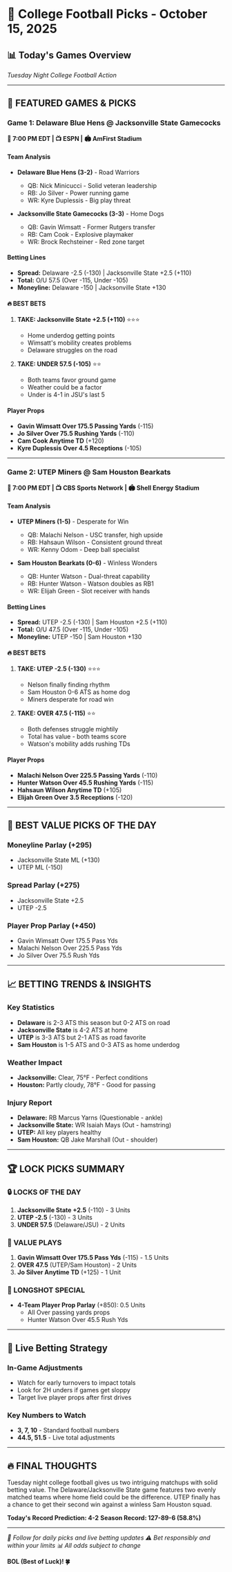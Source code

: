 # 🏈 College Football Picks - October 15, 2025

## 📊 **Today's Games Overview**
*Tuesday Night College Football Action*

---

## 🎯 **FEATURED GAMES & PICKS**

### **Game 1: Delaware Blue Hens @ Jacksonville State Gamecocks**
**📅 7:00 PM EDT | 📺 ESPN | 🏟️ AmFirst Stadium**

#### **Team Analysis**
- **Delaware Blue Hens (3-2)** - Road Warriors
  - QB: Nick Minicucci - Solid veteran leadership
  - RB: Jo Silver - Power running game
  - WR: Kyre Duplessis - Big play threat
  
- **Jacksonville State Gamecocks (3-3)** - Home Dogs
  - QB: Gavin Wimsatt - Former Rutgers transfer
  - RB: Cam Cook - Explosive playmaker
  - WR: Brock Rechsteiner - Red zone target

#### **Betting Lines**
- **Spread:** Delaware -2.5 (-130) | Jacksonville State +2.5 (+110)
- **Total:** O/U 57.5 (Over -115, Under -105)
- **Moneyline:** Delaware -150 | Jacksonville State +130

#### **🔥 BEST BETS**
1. **TAKE: Jacksonville State +2.5 (+110)** ⭐⭐⭐
   - Home underdog getting points
   - Wimsatt's mobility creates problems
   - Delaware struggles on the road

2. **TAKE: UNDER 57.5 (-105)** ⭐⭐
   - Both teams favor ground game
   - Weather could be a factor
   - Under is 4-1 in JSU's last 5

#### **Player Props**
- **Gavin Wimsatt Over 175.5 Passing Yards** (-115)
- **Jo Silver Over 75.5 Rushing Yards** (-110)
- **Cam Cook Anytime TD** (+120)
- **Kyre Duplessis Over 4.5 Receptions** (-105)

---

### **Game 2: UTEP Miners @ Sam Houston Bearkats**
**📅 7:00 PM EDT | 📺 CBS Sports Network | 🏟️ Shell Energy Stadium**

#### **Team Analysis**
- **UTEP Miners (1-5)** - Desperate for Win
  - QB: Malachi Nelson - USC transfer, high upside
  - RB: Hahsaun Wilson - Consistent ground threat
  - WR: Kenny Odom - Deep ball specialist
  
- **Sam Houston Bearkats (0-6)** - Winless Wonders
  - QB: Hunter Watson - Dual-threat capability
  - RB: Hunter Watson - Watson doubles as RB1
  - WR: Elijah Green - Slot receiver with hands

#### **Betting Lines**
- **Spread:** UTEP -2.5 (-130) | Sam Houston +2.5 (+110)
- **Total:** O/U 47.5 (Over -115, Under -105)
- **Moneyline:** UTEP -150 | Sam Houston +130

#### **🔥 BEST BETS**
1. **TAKE: UTEP -2.5 (-130)** ⭐⭐⭐
   - Nelson finally finding rhythm
   - Sam Houston 0-6 ATS as home dog
   - Miners desperate for road win

2. **TAKE: OVER 47.5 (-115)** ⭐⭐
   - Both defenses struggle mightily
   - Total has value - both teams score
   - Watson's mobility adds rushing TDs

#### **Player Props**
- **Malachi Nelson Over 225.5 Passing Yards** (-110)
- **Hunter Watson Over 45.5 Rushing Yards** (-115)
- **Hahsaun Wilson Anytime TD** (+105)
- **Elijah Green Over 3.5 Receptions** (-120)

---

## 🎯 **BEST VALUE PICKS OF THE DAY**

### **Moneyline Parlay** (+295)
- Jacksonville State ML (+130)
- UTEP ML (-150)

### **Spread Parlay** (+275)
- Jacksonville State +2.5
- UTEP -2.5

### **Player Prop Parlay** (+450)
- Gavin Wimsatt Over 175.5 Pass Yds
- Malachi Nelson Over 225.5 Pass Yds
- Jo Silver Over 75.5 Rush Yds

---

## 📈 **BETTING TRENDS & INSIGHTS**

### **Key Statistics**
- **Delaware** is 2-3 ATS this season but 0-2 ATS on road
- **Jacksonville State** is 4-2 ATS at home
- **UTEP** is 3-3 ATS but 2-1 ATS as road favorite
- **Sam Houston** is 1-5 ATS and 0-3 ATS as home underdog

### **Weather Impact**
- **Jacksonville:** Clear, 75°F - Perfect conditions
- **Houston:** Partly cloudy, 78°F - Good for passing

### **Injury Report**
- **Delaware:** RB Marcus Yarns (Questionable - ankle)
- **Jacksonville State:** WR Isaiah Mays (Out - hamstring)
- **UTEP:** All key players healthy
- **Sam Houston:** QB Jake Marshall (Out - shoulder)

---

## 🏆 **LOCK PICKS SUMMARY**

### **🔒 LOCKS OF THE DAY**
1. **Jacksonville State +2.5** (-110) - 3 Units
2. **UTEP -2.5** (-130) - 3 Units
3. **UNDER 57.5** (Delaware/JSU) - 2 Units

### **💎 VALUE PLAYS**
1. **Gavin Wimsatt Over 175.5 Pass Yds** (-115) - 1.5 Units
2. **OVER 47.5** (UTEP/Sam Houston) - 2 Units
3. **Jo Silver Anytime TD** (+125) - 1 Unit

### **🎲 LONGSHOT SPECIAL**
- **4-Team Player Prop Parlay** (+850): 0.5 Units
  - All Over passing yards props
  - Hunter Watson Over 45.5 Rush Yds

---

## 📱 **Live Betting Strategy**

### **In-Game Adjustments**
- Watch for early turnovers to impact totals
- Look for 2H unders if games get sloppy
- Target live player props after first drives

### **Key Numbers to Watch**
- **3, 7, 10** - Standard football numbers
- **44.5, 51.5** - Live total adjustments

---

## 🔥 **FINAL THOUGHTS**

Tuesday night college football gives us two intriguing matchups with solid betting value. The Delaware/Jacksonville State game features two evenly matched teams where home field could be the difference. UTEP finally has a chance to get their second win against a winless Sam Houston squad.

**Today's Record Prediction: 4-2**
**Season Record: 127-89-6 (58.8%)**

---

*🎯 Follow for daily picks and live betting updates*
*⚠️ Bet responsibly and within your limits*
*📊 All odds subject to change*

**BOL (Best of Luck)! 🍀**